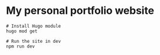 # My personal portfolio website

```
# Install Hugo module
hugo mod get

# Run the site in dev
npm run dev
```
